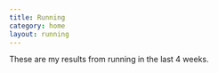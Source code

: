 ```yaml
---
title: Running
category: home
layout: running
---
```


These are my results from running in the last 4 weeks. 